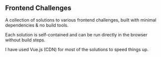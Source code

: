## Frontend Challenges

A collection of solutions to various frontend challenges, built with minimal dependencies & no build tools.

Each solution is self-contained and can be run directly in the browser without build steps.

I have used Vue.js (CDN) for most of the solutions to speed things up.
